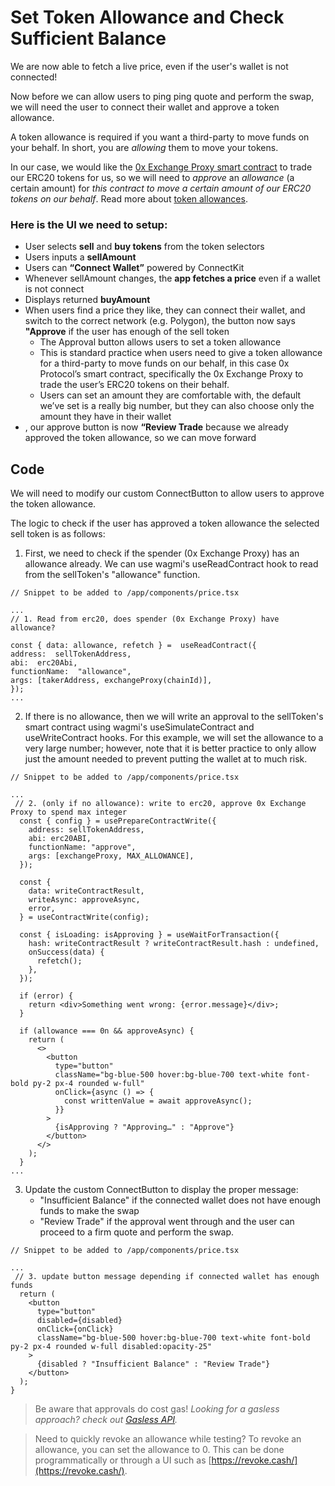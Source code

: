 # Set Token Allowance and Check Sufficient Balance

We are now able to fetch a live price, even if the user's wallet is not connected!

Now before we can allow users to ping ping quote and perform the swap, we will need the user to connect their wallet and approve a token allowance.

A token allowance is required if you want a third-party to move funds on your behalf. In short, you are _allowing_ them to move your tokens.

In our case, we would like the [0x Exchange Proxy smart contract](https://docs.0x.org/introduction/0x-cheat-sheet#exchange-proxy-addresses) to trade our ERC20 tokens for us, so we will need to _approve_ an _allowance_ (a certain amount) for _this contract to move a certain amount of our ERC20 tokens on our behalf_. Read more about [token allowances](https://0x.org/docs/0x-swap-api/advanced-topics/how-to-set-your-token-allowances).

<Insert image of token allowance>

### Here is the UI we need to setup:

- User selects **sell** and **buy tokens** from the token selectors
- Users inputs a **sellAmount**
- Users can **“Connect Wallet”** powered by ConnectKit
- Whenever sellAmount changes, the **app fetches a price** even if a wallet is not connect
- Displays returned **buyAmount**
- When users find a price they like, they can connect their wallet, and switch to the correct network (e.g. Polygon), the button now says **"Approve** if the user has enough of the sell token
  - The Approval button allows users to set a token allowance
  - This is standard practice when users need to give a token allowance for a third-party to move funds on our behalf, in this case 0x Protocol’s smart contract, specifically the 0x Exchange Proxy to trade the user’s ERC20 tokens on their behalf.
  - Users can set an amount they are comfortable with, the default we’ve set is a really big number, but they can also choose only the amount they have in their wallet
- , our approve button is now **“Review Trade** because we already approved the token allowance, so we can move forward

<insert token approval gif>

## Code

We will need to modify our custom ConnectButton to allow users to approve the token allowance.

The logic to check if the user has approved a token allowance the selected sell token is as follows:

1.  First, we need to check if the spender (0x Exchange Proxy) has an allowance already. We can use wagmi's useReadContract hook to read from the sellToken's "allowance" function.

```
// Snippet to be added to /app/components/price.tsx

...
// 1. Read from erc20, does spender (0x Exchange Proxy) have allowance?

const { data: allowance, refetch } =  useReadContract({
address:  sellTokenAddress,
abi:  erc20Abi,
functionName:  "allowance",
args: [takerAddress, exchangeProxy(chainId)],
});
...
```

2.  If there is no allowance, then we will write an approval to the sellToken's smart contract using wagmi's useSimulateContract and useWriteContract hooks. For this example, we will set the allowance to a very large number; however, note that it is better practice to only allow just the amount needed to prevent putting the wallet at to much risk.

```
// Snippet to be added to /app/components/price.tsx

...
 // 2. (only if no allowance): write to erc20, approve 0x Exchange Proxy to spend max integer
  const { config } = usePrepareContractWrite({
    address: sellTokenAddress,
    abi: erc20ABI,
    functionName: "approve",
    args: [exchangeProxy, MAX_ALLOWANCE],
  });

  const {
    data: writeContractResult,
    writeAsync: approveAsync,
    error,
  } = useContractWrite(config);

  const { isLoading: isApproving } = useWaitForTransaction({
    hash: writeContractResult ? writeContractResult.hash : undefined,
    onSuccess(data) {
      refetch();
    },
  });

  if (error) {
    return <div>Something went wrong: {error.message}</div>;
  }

  if (allowance === 0n && approveAsync) {
    return (
      <>
        <button
          type="button"
          className="bg-blue-500 hover:bg-blue-700 text-white font-bold py-2 px-4 rounded w-full"
          onClick={async () => {
            const writtenValue = await approveAsync();
          }}
        >
          {isApproving ? "Approving…" : "Approve"}
        </button>
      </>
    );
  }
...
```

3. Update the custom ConnectButton to display the proper message:
   - "Insufficient Balance" if the connected wallet does not have enough funds to make the swap
   - "Review Trade" if the approval went through and the user can proceed to a firm quote and perform the swap.

```
// Snippet to be added to /app/components/price.tsx

...
 // 3. update button message depending if connected wallet has enough funds
  return (
    <button
      type="button"
      disabled={disabled}
      onClick={onClick}
      className="bg-blue-500 hover:bg-blue-700 text-white font-bold py-2 px-4 rounded w-full disabled:opacity-25"
    >
      {disabled ? "Insufficient Balance" : "Review Trade"}
    </button>
  );
}
```

> Be aware that approvals do cost gas! _Looking for a gasless approach? check out [Gasless API](https://0x.org/docs/tx-relay-api/introduction)._

> Need to quickly revoke an allowance while testing? To revoke an allowance, you can set the allowance to 0. This can be done programmatically or through a UI such as [https://revoke.cash/](https://revoke.cash/).
